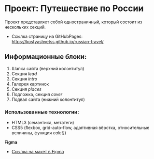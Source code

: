 # Проект: Путешествие по России

Проект представляет собой одностраничный, который состоит из нескольких секций.

- Ссылка страницу на GitHubPages: https://kostyashvetss.github.io/russian-travel/

## Информационные блоки:

1. Шапка сайта (верхний колонтитул)
2. Секция _lead_
3. Секция _intro_
4. Галерея картинок
5. Секция _places_
6. Подложка, секция _cover_
7. Подвал сайта (нижний колонтитул)

### Использованные технологии:

- HTML3 (семантика, метатеги)
- CSS5 (flexbox, grid-auto-flow, адаптивная вёрстка, относительные величины, функция _calc()_)

**Figma**

- [Ссылка на макет в Figma](https://www.figma.com/file/5S2WSbEFL6awjVWJ0NWL8Q/Sprint-3_-Russia-_-desktop-mobile?node-id=28503%3A0)

